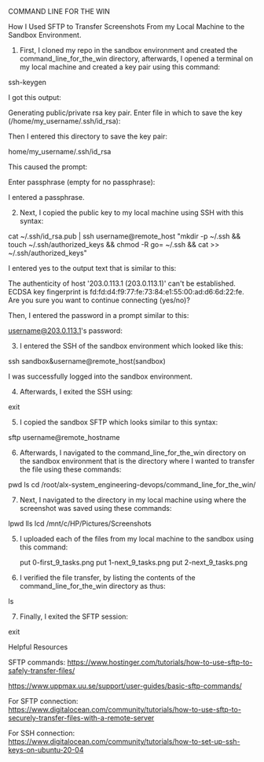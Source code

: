 COMMAND LINE FOR THE WIN

How I Used SFTP to Transfer Screenshots From my Local Machine to  the Sandbox Environment.


1. First, I cloned my repo in the sandbox environment and created the command_line_for_the_win directory, afterwards, I opened a terminal on my local machine and created a key pair using this command:

ssh-keygen

I got this output:

Generating public/private rsa key pair.
Enter file in which to save the key (/home/my_username/.ssh/id_rsa):

Then I entered this directory to save the key pair:

home/my_username/.ssh/id_rsa

This caused the prompt:

Enter passphrase (empty for no passphrase):

I entered a passphrase.


2. Next, I copied the public key to my local machine using SSH with this syntax:

cat ~/.ssh/id_rsa.pub | ssh username@remote_host "mkdir -p ~/.ssh && touch ~/.ssh/authorized_keys && chmod -R go= ~/.ssh && cat >> ~/.ssh/authorized_keys"


I entered yes to the output text that is similar to this:

The authenticity of host '203.0.113.1 (203.0.113.1)' can't be established.
ECDSA key fingerprint is fd:fd:d4:f9:77:fe:73:84:e1:55:00:ad:d6:6d:22:fe.
Are you sure you want to continue connecting (yes/no)?


Then, I entered the password in a prompt similar to this:

username@203.0.113.1's password:


3.  I entered the SSH of the sandbox environment which looked like this:  

ssh sandbox&username@remote_host(sandbox)


I was successfully logged into the sandbox environment.


4. Afterwards, I exited the SSH using:

exit

5. I copied the sandbox SFTP which looks similar to this syntax:

sftp username@remote_hostname 

6. Afterwards, I navigated to the command_line_for_the_win directory on the sandbox environment that is the directory where I wanted to transfer the file using these commands:

pwd
ls
cd /root/alx-system_engineering-devops/command_line_for_the_win/

7. Next, I navigated to the directory in my local machine using where the screenshot was saved using these commands:

lpwd
lls
lcd
/mnt/c/HP/Pictures/Screenshots

5. I uploaded each of the files from my local machine to the sandbox using this command:
   
   put 0-first_9_tasks.png
   put 1-next_9_tasks.png
   put 2-next_9_tasks.png
   

6. I verified the file transfer, by listing the contents of the command_line_for_the_win directory as thus:

ls

7. Finally, I exited the SFTP session:
   
exit


 Helpful Resources 

SFTP commands:
https://www.hostinger.com/tutorials/how-to-use-sftp-to-safely-transfer-files/

https://www.uppmax.uu.se/support/user-guides/basic-sftp-commands/

For SFTP connection:
https://www.digitalocean.com/community/tutorials/how-to-use-sftp-to-securely-transfer-files-with-a-remote-server

For SSH connection:
https://www.digitalocean.com/community/tutorials/how-to-set-up-ssh-keys-on-ubuntu-20-04
